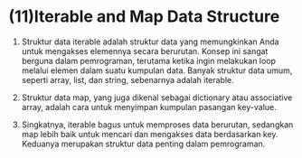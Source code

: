 
# (11)Iterable and Map Data Structure

1. Struktur data iterable adalah struktur data yang memungkinkan Anda untuk mengakses elemennya secara berurutan. Konsep ini sangat berguna dalam pemrograman, terutama ketika ingin melakukan loop melalui elemen dalam suatu kumpulan data.  Banyak struktur data umum, seperti array, list, dan string, sebenarnya adalah iterable.

2. Struktur data map, yang juga dikenal sebagai dictionary atau associative array, adalah cara untuk menyimpan kumpulan pasangan key-value. 

3. Singkatnya, iterable bagus untuk memproses data berurutan, sedangkan map lebih baik untuk mencari dan mengakses data berdasarkan key. Keduanya merupakan struktur data penting dalam pemrograman.

